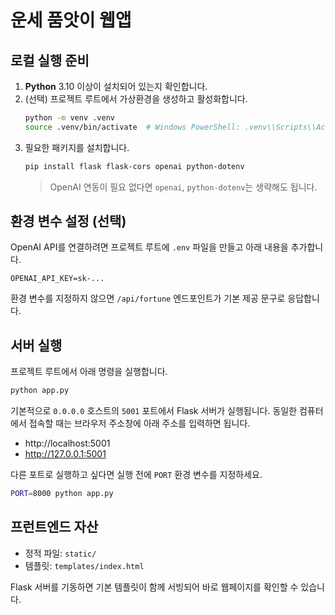 # 운세 품앗이 웹앱

## 로컬 실행 준비
1. **Python** 3.10 이상이 설치되어 있는지 확인합니다.
2. (선택) 프로젝트 루트에서 가상환경을 생성하고 활성화합니다.
   ```bash
   python -m venv .venv
   source .venv/bin/activate  # Windows PowerShell: .venv\\Scripts\\Activate.ps1
   ```
3. 필요한 패키지를 설치합니다.
   ```bash
   pip install flask flask-cors openai python-dotenv
   ```
   > OpenAI 연동이 필요 없다면 `openai`, `python-dotenv`는 생략해도 됩니다.

## 환경 변수 설정 (선택)
OpenAI API를 연결하려면 프로젝트 루트에 `.env` 파일을 만들고 아래 내용을 추가합니다.
```env
OPENAI_API_KEY=sk-...
```
환경 변수를 지정하지 않으면 `/api/fortune` 엔드포인트가 기본 제공 문구로 응답합니다.

## 서버 실행
프로젝트 루트에서 아래 명령을 실행합니다.
```bash
python app.py
```
기본적으로 `0.0.0.0` 호스트의 `5001` 포트에서 Flask 서버가 실행됩니다.
동일한 컴퓨터에서 접속할 때는 브라우저 주소창에 아래 주소를 입력하면 됩니다.
- http://localhost:5001
- http://127.0.0.1:5001

다른 포트로 실행하고 싶다면 실행 전에 `PORT` 환경 변수를 지정하세요.
```bash
PORT=8000 python app.py
```

## 프런트엔드 자산
- 정적 파일: `static/`
- 템플릿: `templates/index.html`

Flask 서버를 기동하면 기본 템플릿이 함께 서빙되어 바로 웹페이지를 확인할 수 있습니다.
